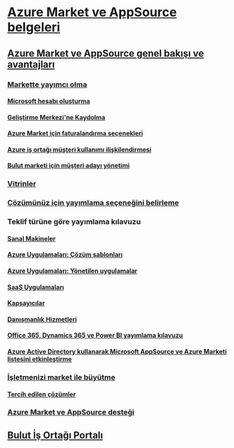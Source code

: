 # [Azure Market ve AppSource belgeleri](index.md)  

## [Azure Market ve AppSource genel bakışı ve avantajları](./marketplace-publishers-guide.md)  

### [Markette yayımcı olma](./become-publisher.md)  
#### [Microsoft hesabı oluşturma](./guidelines.md)
#### [Geliştirme Merkezi'ne Kaydolma](./register-dev-center.md) 
#### [Azure Market için faturalandırma seçenekleri](./billing-options-azure-marketplace.md)  
#### [Azure iş ortağı müşteri kullanımı ilişkilendirmesi](./azure-partner-customer-usage-attribution.md)
#### [Bulut marketi için müşteri adayı yönetimi](./lead-management-for-cloud-marketplace.md)

### [Vitrinler](./comparing-appsource-azure-marketplace.md)  

### [Çözümünüz için yayımlama seçeneğini belirleme](./determine-your-listing-type.md)  

### Teklif türüne göre yayımlama kılavuzu 
#### [Sanal Makineler](./marketplace-virtual-machines.md)
#### [Azure Uygulamaları: Çözüm şablonları](./marketplace-solution-templates.md)
#### [Azure Uygulamaları: Yönetilen uygulamalar](./marketplace-managed-apps.md)
#### [SaaS Uygulamaları](./marketplace-saas-applications-technical-publishing-guide.md) 
#### [Kapsayıcılar](./marketplace-containers.md)
#### [Danışmanlık Hizmetleri](./consulting-services.md)  
#### [Office 365, Dynamics 365 ve Power BI yayımlama kılavuzu](./appsource-offer-publishing-guide.md)
#### [Azure Active Directory kullanarak Microsoft AppSource ve Azure Marketi listesini etkinleştirme](./enable-appsource-marketplace-using-azure-ad.md)

### [İşletmenizi market ile büyütme](./grow-your-business-with-azure-marketplace.md)  
#### [Tercih edilen çözümler](./preferred-solutions.md) 

### [Azure Market ve AppSource desteği](./support-azure-marketplace.md)  

## [Bulut İş Ortağı Portalı](./cloud-partner-portal/cloud-partner-portal-what-is-the-cloud-partner-portal.md)  
